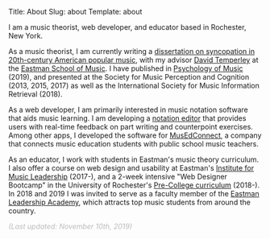 Title: About
Slug: about
Template: about

I am a music theorist, web developer, and educator based in Rochester, New York.

As a music theorist, I am currently writing a [dissertation on syncopation in 20th-century American popular music](/projects/dissertation), with my advisor [David Temperley](http://davidtemperley.com/) at the [Eastman School of Music](https://www.esm.rochester.edu/). I have published in [Psychology of Music](https://journals.sagepub.com/doi/full/10.1177/0305735619832959) (2019), and presented at the Society for Music Perception and Cognition (2013, 2015, 2017) as well as the International Society for Music Information Retrieval (2018).

As a web developer, I am primarily interested in music notation software that aids music learning. I am developing a [notation editor](/projects/euphony) that provides users with real-time feedback on part writing and counterpoint exercises. Among other apps, I developed the software for [MusEdConnect](https://www.musedconnect.com/), a company that connects music education students with public school music teachers.

As an educator, I work with students in Eastman's music theory curriculum. I also offer a course on web design and usability at Eastman's [Institute for Music Leadership](https://iml.esm.rochester.edu/) (2017-), and a 2-week intensive "Web Designer Bootcamp" in the University of Rochester's [Pre-College curriculum](https://enrollment.rochester.edu/precollege/non-credit-courses/) (2018-). In 2018 and 2019 I was invited to serve as a faculty member of the [Eastman Leadership Academy](https://iml.esm.rochester.edu/leadership-conference/academy/about-the-eastman-leadership-academy/), which attracts top music students from around the country.

<div class="text-right" style="color: #bbb;"><i>(Last updated: November 10th, 2019)</i></div>
